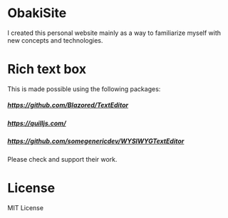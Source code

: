 # ObakiSite
I created this personal website mainly as a way to familiarize myself with new concepts and technologies. 

# Rich text box 
This is made possible using the following packages:
 ##### https://github.com/Blazored/TextEditor
 ##### https://quilljs.com/
 ##### https://github.com/somegenericdev/WYSIWYGTextEditor
Please check and support their work.
 
# License
MIT License
